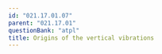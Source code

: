 ```yaml
---
id: "021.17.01.07"
parent: "021.17.01"
questionBank: "atpl"
title: Origins of the vertical vibrations
---
```

